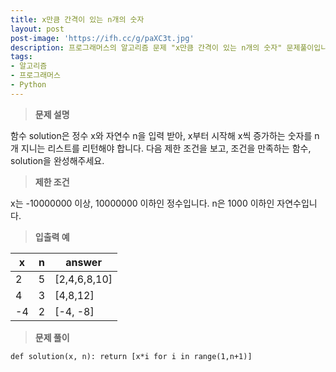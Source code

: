 ```yaml
---
title: x만큼 간격이 있는 n개의 숫자
layout: post
post-image: 'https://ifh.cc/g/paXC3t.jpg'
description: 프로그래머스의 알고리즘 문제 "x만큼 간격이 있는 n개의 숫자" 문제풀이입니다.
tags:
- 알고리즘
- 프로그래머스
- Python
---
```



>**문제 설명**

함수 solution은 정수 x와 자연수 n을 입력 받아, x부터 시작해 x씩 증가하는 숫자를 n개 지니는 리스트를 리턴해야 합니다. 다음 제한 조건을 보고, 조건을 만족하는 함수, solution을 완성해주세요.

>**제한 조건**


x는 -10000000 이상, 10000000 이하인 정수입니다.
n은 1000 이하인 자연수입니다.


>**입출력 예**

| x | n | answer |
|--|--|--|
| 2 | 5 | [2,4,6,8,10] |
| 4 | 3 | [4,8,12] |
| -4 | 2 | [-4, -8] |

>**문제 풀이**

	def solution(x, n): return [x*i for i in range(1,n+1)]



